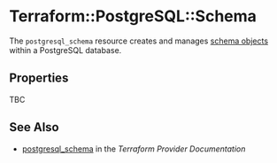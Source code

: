 # Terraform::PostgreSQL::Schema

The ``postgresql_schema`` resource creates and manages [schema
objects](https://www.postgresql.org/docs/current/static/ddl-schemas.html) within
a PostgreSQL database.

## Properties

TBC

## See Also

* [postgresql_schema](https://www.terraform.io/docs/providers/postgresql/r/schema.html) in the _Terraform Provider Documentation_